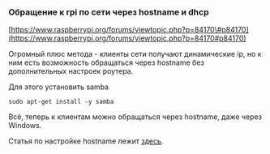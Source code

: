 ### Обращение к rpi по сети через hostname и dhcp

[https://www.raspberrypi.org/forums/viewtopic.php?p=84170\#p84170](https://www.raspberrypi.org/forums/viewtopic.php?p=84170#p84170)

Огромный плюс метода - клиенты сети получают динамические ip, но к ним есть возможность обращаться через hostname без дополнительных настроек роутера.

Для этого установить samba

```
sudo apt-get install -y samba 
```

Всё, теперь к клиентам можно обращаться через hostname, даже через Windows.

Статья по настройке hostname лежит [здесь](https://goldarte.gitbooks.io/dev_notes/content/nastroika-hostname-na-svyazke-rpi+cleverros.html).

